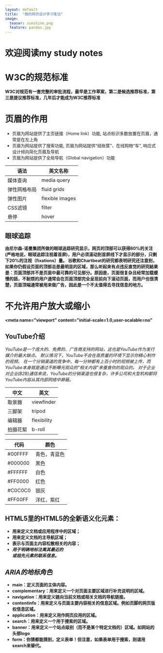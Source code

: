 ```yaml
---
layout: default
title:  "我的网页设计学习笔记"
image:
  teaser: sunshine.png
  feature: pandas.jpg
---
```


# 欢迎阅读my study notes

W3C的规范标准
==============
**W3C对规范有一套完整的审批流程，最早是工作草案，第二是候选推荐标准，第三是提议推荐标准，几年后才能成为W3C推荐标准**

页眉的作用
==========
+ 页眉为网站提供了主页链接（Home link）功能, 站点标识多数放置在页眉，通常是在左上角
+ 页眉为网站提供了搜索功能, 页眉为网站提供“结账筐”、在线购物“车”, 响应式设计倾向简化页眉及导航
+ 页眉为网站提供了全局导航（Global navigation）功能

语法|英文名称
-|-
媒体查询|media query
弹性网格布局|fluid grids
弹性图片|flexible images
CSS滤镜|filter
悬停|hover

## 眼球追踪

**由尼尔森-诺曼集团所做的眼球追踪研究显示，网页的顶部可以获得80%的关注(严格地说，眼球追踪注视着首屏)，用户必须滚动到首屏线下才显示的部分，只剩下20%的注视（fixations）量。
谷歌和Chartbeat的研究都表明研究还注意到，如果你仍假设页面的顶部总是最明显的区域，那么听起来有点违反直觉的研究結果是：页面顶部并不是页面中最可靠的可见部分。原因是，页面很复杂且经常加载缓慢的話，不耐烦的用户通常会在页面顶部完全呈现前向下滚动页面，而用户也很清楚，页面顶端通常被用来做广告，因此是一个不太值得去寻找信息的地方。**

不允许用户放大或缩小
==============
**<meta name="viewport" content="initial-scale=1.0,user-scalable=no"**

## YouTube介绍

*YouTube是一个庞大的、免费的、广告商支持的网站，这也是YouTube作为发行媒介的最大缺点。
默认情况下，YouTube不会在高质量的环境下显示你精心制作的视频。
在一个分销渠道的竞争中，每一分钟都有上百小时的视频被上传，而YouTube本身就是通过不断曝光观众的"相关内容"来蚕食你的观众的。
对于企业对企业(B2B)通信来说，YouTube的分销渠道也很复杂，许多公司和大型机构都将YouTube内容从其内部网络中屏蔽。*

中文|英文
-|-
取景器|viewfinder
三脚架|tripod
编辑器|flexibility
拍摄花絮|b-roll

代码|颜色
-|-
#00FFFF|青色，青蓝色
#000000|黑色
#FFFFFF|白色
#FF0000|红色
#C0C0C0|银灰
#FF00FF|洋红，紫红


## HTML5里的HTML5的全新语义化元素：
+ **<section>用来定义文档或应用程序中的区域；**
+ **<nav>用来定义文档的主导航区域；**
+ **<aside>表示与页面主内容松散相关的内容；**
+ **<address>用于明确地标注离其最近的<article>或<body>祖先元素的联系信息。**

## *ARIA的地标角色*
+ **main：定义页面的主体内容。**
+ **complementary：用来定义一个对页面主要区域进行补充说明的区域。**
+ **navigation：用来定义链向当前文档或相关文档的导航链接。** 
+ **contentinfo：用来定义与页面主要内容相关的信息区域。例如页脚的网页版权信息区域。**
+ **application：用来定义用作网页应用的区域。**
+ **search：用来定义一个用于搜索的区域。**
+ **banner：用来定义一个站点级别（而不是某个特定文档的）区域。如网站的头部logo**
+ **form：你猜都能猜到，定义表单！但注意，如果表单用于搜索，则请用search来替代。**